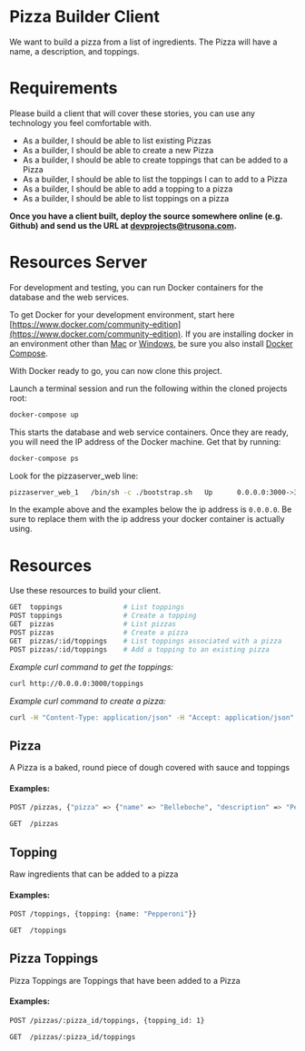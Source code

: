 # Pizza Builder Client

We want to build a pizza from a list of ingredients.  The Pizza will have a name,
a description, and toppings.

Requirements
============

Please build a client that will cover these stories, you can use any technology
you feel comfortable with.

  * As a builder, I should be able to list existing Pizzas
  * As a builder, I should be able to create a new Pizza
  * As a builder, I should be able to create toppings that can be added to a Pizza
  * As a builder, I should be able to list the toppings I can to add to a Pizza
  * As a builder, I should be able to add a topping to a pizza
  * As a builder, I should be able to list toppings on a pizza

**Once you have a client built, deploy the source somewhere online (e.g. Github) and send us the URL at
[devprojects@trusona.com](mailto:devprojects@trusona.com).**

Resources Server
================
For development and testing, you can run Docker containers for the database and the web services.

To get Docker for your development environment, start here [https://www.docker.com/community-edition](https://www.docker.com/community-edition). If you are installing docker in an environment other than [Mac](https://docs.docker.com/docker-for-mac/install/) or [Windows](https://docs.docker.com/docker-for-windows/install/), be sure you also install [Docker Compose](https://docs.docker.com/compose/install/).

With Docker ready to go, you can now clone this project.

Launch a terminal session and run the following within the cloned projects root:

```bash
docker-compose up
```

This starts the database and web service containers. Once they are ready, you will need the IP address of the Docker machine. Get that by running:

```bash
docker-compose ps
```

Look for the pizzaserver_web line:

```bash
pizzaserver_web_1   /bin/sh -c ./bootstrap.sh   Up      0.0.0.0:3000->3000/tcp
```

In the example above and the examples below the ip address is `0.0.0.0`. Be sure to replace them with the ip address your docker container is actually using.

Resources
=========
Use these resources to build your client.  

```bash
GET  toppings               # List toppings
POST toppings               # Create a topping
GET  pizzas                 # List pizzas
POST pizzas                 # Create a pizza
GET  pizzas/:id/toppings    # List toppings associated with a pizza
POST pizzas/:id/toppings    # Add a topping to an existing pizza
```

*Example curl command to get the toppings:*
```bash
curl http://0.0.0.0:3000/toppings 
```

*Example curl command to create a pizza:*
```bash
curl -H "Content-Type: application/json" -H "Accept: application/json" http://0.0.0.0:3000/pizzas --data '{"pizza": {"name": "belleboche", "description": "Pepperoni, Sausage, Mushroom"}}'
```

Pizza
-----
A Pizza is a baked, round piece of dough covered with sauce and toppings

#### Examples:
```bash
POST /pizzas, {"pizza" => {"name" => "Belleboche", "description" => "Pepperoni, Mushroom and Sausage"}}
```
```bash
GET  /pizzas
```

Topping
-------
Raw ingredients that can be added to a pizza

#### Examples:
```bash
POST /toppings, {topping: {name: "Pepperoni"}}
```
```bash
GET  /toppings
```

Pizza Toppings
--------------
Pizza Toppings are Toppings that have been added to a Pizza

#### Examples:

```bash
POST /pizzas/:pizza_id/toppings, {topping_id: 1}
```
```bash
GET  /pizzas/:pizza_id/toppings
```
